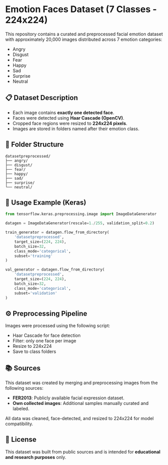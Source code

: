 # Emotion Faces Dataset (7 Classes - 224x224)

This repository contains a curated and preprocessed facial emotion dataset with approximately 20,000 images distributed across 7 emotion categories:

- Angry
- Disgust
- Fear
- Happy
- Sad
- Surprise
- Neutral

## 📋 Dataset Description

- Each image contains **exactly one detected face**.
- Faces were detected using **Haar Cascade (OpenCV)**.
- Cropped face regions were resized to **224x224 pixels**.
- Images are stored in folders named after their emotion class.

## 📁 Folder Structure

```
datasetpreprocessed/
├── angry/
├── disgust/
├── fear/
├── happy/
├── sad/
├── surprise/
└── neutral/
```

## 🧰 Usage Example (Keras)

```python
from tensorflow.keras.preprocessing.image import ImageDataGenerator

datagen = ImageDataGenerator(rescale=1./255, validation_split=0.2)

train_generator = datagen.flow_from_directory(
    'datasetpreprocessed',
    target_size=(224, 224),
    batch_size=32,
    class_mode='categorical',
    subset='training'
)

val_generator = datagen.flow_from_directory(
    'datasetpreprocessed',
    target_size=(224, 224),
    batch_size=32,
    class_mode='categorical',
    subset='validation'
)
```

## ⚙️ Preprocessing Pipeline

Images were processed using the following script:
- Haar Cascade for face detection
- Filter: only one face per image
- Resize to 224x224
- Save to class folders

## 📚 Sources

This dataset was created by merging and preprocessing images from the following sources:

- **FER2013**: Publicly available facial expression dataset.
- **Own collected images**: Additional samples manually curated and labeled.

All data was cleaned, face-detected, and resized to 224x224 for model compatibility.

## 📄 License

This dataset was built from public sources and is intended for **educational and research purposes** only.
